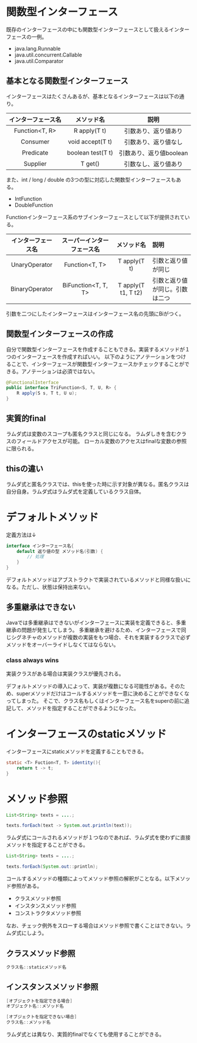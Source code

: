 # 関数型インターフェース

既存のインターフェースの中にも関数型インターフェースとして扱えるインターフェースの一例。

* java.lang.Runnable
* java.util.concurrent.Callable
* java.util.Comparator<T>


## 基本となる関数型インターフェース

インターフェースはたくさんあるが、基本となるインターフェースは以下の通り。

|インターフェース名|メソッド名|説明|
|:-------------:|:--------:|:------:|
|Function<T, R>|R apply(T t)|引数あり、返り値あり|
|Consumer<T>|void accept(T t)|引数あり、返り値なし|
|Predicate<T>|boolean test(T t)|引数あり、返り値boolean|
|Supplier<T>|T get()|引数なし、返り値あり|

また、int / long / double の3つの型に対応した関数型インターフェースもある。

* IntFunction
* DoubleFunction

Functionインターフェース系のサブインターフェースとして以下が提供されている。

|インターフェース名|スーパーインターフェース名|メソッド名|説明|
|:--------------:|:--------------------:|:-----:|:----|
|UnaryOperator<T>|Function<T, T>|T apply(T t)|引数と返り値が同じ|
|BinaryOperator<T>|BiFunction<T, T, T>|T apply(T t1, T t2)|引数と返り値が同じ。引数は二つ|

引数を二つにしたインターフェースはインターフェース名の先頭にBiがつく。

## 関数型インターフェースの作成

自分で関数型インターフェースを作成することもできる。実装するメソッドが１つのインターフェースを作成すればいい。
以下のようにアノテーションをつけることで、インターフェースが関数型インターフェースかチェックすることができる。アノテーションは必須ではない。

```java
@FunctionalInterface
public interface TriFunction<S, T, U, R> {
    R apply(S s, T t, U u);
}
```

## 実質的final

ラムダ式は変数のスコープも匿名クラスと同じになる。
ラムダしきを含むクラスのフィールドアクセスが可能。
ローカル変数のアクセスはfinalな変数の参照に限られる。

## thisの違い

ラムダ式と匿名クラスでは、thisを使った時に示す対象が異なる。匿名クラスは自分自身。ラムダ式はラムダ式を定義しているクラス自体。

# デフォルトメソッド

定義方法は↓

```java
interface インターフェース名{
    default 返り値の型 メソッド名(引数) {
        // 処理
    }
}
```

デフォルトメソッドはアブストラクトで実装されているメソッドと同様な扱いになる。ただし、状態は保持出来ない。

## 多重継承はできない

Javaでは多重継承はできないがインターフェースに実装を定義できると、多重継承の問題が発生してしまう。
多重継承を避けるため、インターフェースで同じシグネチャのメソッドが複数の実装をもつ場合、それを実装するクラスで必ずメソッドをオーバーライドしなくてはならない。

### class always wins

実装クラスがある場合は実装クラスが優先される。

デフォルトメソッドの導入によって、実装が複数になる可能性がある。そのため、superメソッドだけはコールするメソッドを一意に決めることができなくなってしまった。
そこで、クラス名もしくはインターフェース名をsuperの前に追記して、メソッドを指定することができるようになった。

# インターフェースのstaticメソッド

インターフェースにstaticメソッドを定義することもできる。

```java
static <T> Fuction<T, T> identity(){
    return t -> t;
}
```

# メソッド参照

```java
List<String> texts = ....;

texts.forEach(text -> System.out.println(text));
```

ラムダ式にコールされるメソッドが１つなのであれば、ラムダ式を使わずに直接メソッドを指定することができる。

```java
List<String> texts = ....;

texts.forEach(System.out::println);
```

コールするメソッドの種類によってメソッド参照の解釈がことなる。以下メソッド参照がある。

- クラスメソッド参照
- インスタンスメソッド参照
- コンストラクタメソッド参照

なお、チェック例外をスローする場合はメソッド参照で書くことはできない。ラムダ式にしよう。

## クラスメソッド参照

```java
クラス名::staticメソッド名
```

## インスタンスメソッド参照

```java
[オブジェクトを指定できる場合]
オブジェクト名::メソッド名

[オブジェクトを指定できない場合]
クラス名::メソッド名
```
ラムダ式とは異なり、実質的finalでなくても使用することができる。